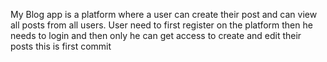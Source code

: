 My Blog app is a platform where a user can create their post and can view all posts from all users. User need to first register on the platform then he needs to login and then only he can get access to create and edit their posts
this is first commit
